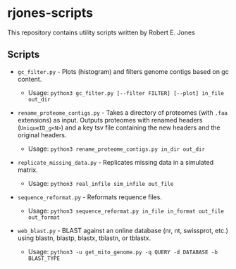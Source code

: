 # rjones-scripts

This repository contains utility scripts written by Robert E. Jones

## Scripts

- `gc_filter.py` - Plots (histogram) and filters genome contigs based on gc content. 
  - Usage: `python3 gc_filter.py [--filter FILTER] [--plot] in_file out_dir`

- `rename_proteome_contigs.py` - Takes a directory of proteomes (with `.faa` extensions) as input. Outputs proteomes with renamed headers (`UniqueID_g<N>`) and a key tsv file containing the new headers and the original headers. 
  - Usage: `python3 rename_proteome_contigs.py in_dir out_dir`

- `replicate_missing_data.py` - Replicates missing data in a simulated matrix. 
  - Usage: `python3 real_infile sim_infile out_file`

- `sequence_reformat.py` - Reformats requence files. 
  - Usage: `python3 sequence_reformat.py in_file in_format out_file out_format`

- `web_blast.py` - BLAST against an online database (nr, nt, swissprot, etc.) using blastn, blastp, blastx, tblastn, or tblastx. 
  - Usage: `python3 -u get_mito_genome.py -q QUERY -d DATABASE -b BLAST_TYPE`
